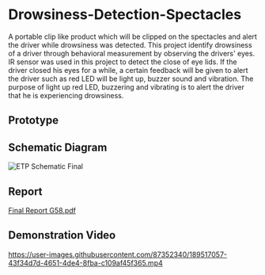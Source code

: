 # Drowsiness-Detection-Spectacles
A portable clip like product which will be clipped on the spectacles and alert the driver while drowsiness was detected. This project identify drowsiness of a driver through behavioral measurement by observing the drivers' eyes. IR sensor was used in this project to detect the close of eye lids. If the driver closed his eyes for a while, a certain feedback will be given to alert the driver such as red LED will be light up, buzzer sound and vibration. The purpose of light up red LED, buzzering and vibrating is to alert the driver that he is experiencing drowsiness.

## Prototype

## Schematic Diagram 
![ETP Schematic Final](https://user-images.githubusercontent.com/87352340/189517277-c1f27654-4887-40b7-86fb-a0c189c3715e.jpg)

## Report
[Final Report G58.pdf](https://github.com/WLOng0316/Drowsiness-Detection-Spectacles/files/9541998/Final.Report.G58.pdf)

## Demonstration Video
https://user-images.githubusercontent.com/87352340/189517057-43f34d7d-4651-4de4-8fba-c109af45f365.mp4


